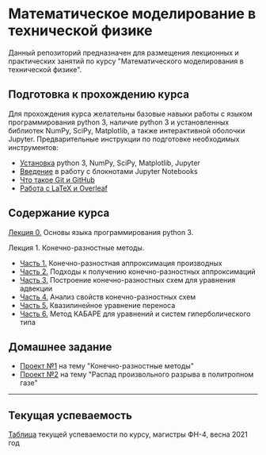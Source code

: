 # Математическое моделирование в технической физике

Данный репозиторий предназначен для размещения лекционных и практических занятий по курсу "Математического моделирования в технической физике".

## Подготовка к прохождению курса
Для прохождения курса желательны базовые навыки работы с языком программирования python 3, наличие python 3 и установленных библиотек NumPy, SciPy, Matplotlib, а также интерактивной оболочки Jupyter. Предварительные инструкции по подготовке необходимых инструментов:
 * [Установка](https://github.com/yakovenko-ivan/Mat_Model_for_Tech_Phys/blob/master/files/prepare/Install.md) python 3, NumPy, SciPy, Matplotlib, Jupyter 
 * [Введение](https://github.com/yakovenko-ivan/Mat_Model_for_Tech_Phys/blob/master/files/prepare/Jupyter_intro.md) в работу с блокнотами Jupyter Notebooks
 * [Что такое Git и GitHub](https://github.com/yakovenko-ivan/Mat_Model_for_Tech_Phys/blob/master/files/prepare/Git_intro.md)
 * [Работа с LaTeX и Overleaf](https://github.com/yakovenko-ivan/Mat_Model_for_Tech_Phys/blob/master/files/prepare/Overleaf.md)
 
 ## Содержание курса
 [Лекция 0.](https://nbviewer.jupyter.org/github/yakovenko-ivan/Mat_Model_for_Tech_Phys/blob/95db8cc9ef2e9dfe411e74d31054dd8a68476c26/files/Lesson_0/Lesson_0.ipynb?flush_cache=true) Основы языка программирования python 3. 
 
 Лекция 1. Конечно-разностные методы.  
  * [Часть 1.](https://nbviewer.jupyter.org/github/yakovenko-ivan/Mat_Model_for_Tech_Phys/blob/6543ab5b4c9b90097037a2886ba1d0ef5a85cea4/files/Lesson_1/Lesson_1_1.ipynb?flush_cache=true) Конечно-разностная аппроксимация производных
  * [Часть 2.](https://nbviewer.jupyter.org/github/yakovenko-ivan/Mat_Model_for_Tech_Phys/blob/6543ab5b4c9b90097037a2886ba1d0ef5a85cea4/files/Lesson_1/Lesson_1_2.ipynb?flush_cache=true) Подходы к  получению конечно-разностных аппроксимаций
  * [Часть 3.](https://nbviewer.jupyter.org/github/yakovenko-ivan/Mat_Model_for_Tech_Phys/blob/6543ab5b4c9b90097037a2886ba1d0ef5a85cea4/files/Lesson_1/Lesson_1_3.ipynb?flush_cache=true) Построение конечно-разностных схем для уравнения адвекции 
  * [Часть 4.](https://nbviewer.jupyter.org/github/yakovenko-ivan/Mat_Model_for_Tech_Phys/blob/6543ab5b4c9b90097037a2886ba1d0ef5a85cea4/files/Lesson_1/Lesson_1_4.ipynb?flush_cache=true) Анализ свойств конечно-разностных схем 
  * [Часть 5.](https://nbviewer.jupyter.org/github/yakovenko-ivan/Mat_Model_for_Tech_Phys/blob/6543ab5b4c9b90097037a2886ba1d0ef5a85cea4/files/Lesson_1/Lesson_1_5.ipynb?flush_cache=true) Квазилинейное уравнение переноса
  * [Часть 6.](https://nbviewer.jupyter.org/github/yakovenko-ivan/Mat_Model_for_Tech_Phys/blob/672a724bbf94f4efb3b217f4a66f89a0771f0fb6/files/Lesson_1/Lesson_1_6.ipynb?flush_cache=true) Метод КАБАРЕ для уравнений и систем гиперболического типа  
 
## Домашнее задание 
* [Проект №1](https://github.com/yakovenko-ivan/Mat_Model_for_Tech_Phys/blob/master/files/assignment/Assignment%231_2021.pdf) на тему "Конечно-разностные методы"
* [Проект №2](https://github.com/yakovenko-ivan/Mat_Model_for_Tech_Phys/blob/master/files/assignment/Assignment%232.pdf) на тему "Распад произвольного разрыва в политропном газе"
 
  
 ___

## Текущая успеваемость
[Таблица](https://docs.google.com/spreadsheets/d/1d_XID0nRBl4_kKlD_o20NX0_MNL5HVF6wfMRzFEjfmw/edit#gid=0) текущей успеваемости по курсу, магистры ФН-4, весна 2021 год
